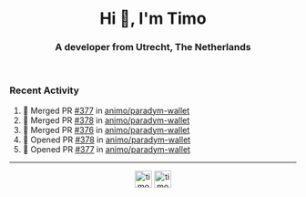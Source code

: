 <h1 align="center">Hi 👋, I'm Timo</h1>
<h3 align="center">A developer from Utrecht, The Netherlands</h3>
<br/>
<!-- https://github.com/rahuldkjain/github-profile-readme-generator --!>

<!--  <p align="left"><img src="https://github-readme-stats.vercel.app/api?username=timoglastra&show_icons=true&count_private=true&" alt="timoglastra" /></p> --!>

<!--
Github language stats
<p align="left"><img src="https://github-readme-stats.vercel.app/api/top-langs/?username=timoglastra&layout=compact" alt="timoglastra" /><p>
-->

<!-- Codestats language stats -->
<!-- <p align="left"><img src="https://codestats-readme.vercel.app/api/top-langs/?username=timoglastra&layout=compact&language_count=12" alt="timoglastra" /><p>    --!>
  
<h3>Recent Activity</h3>

<!--START_SECTION:activity-->
1. 🎉 Merged PR [#377](https://github.com/animo/paradym-wallet/pull/377) in [animo/paradym-wallet](https://github.com/animo/paradym-wallet)
2. 🎉 Merged PR [#378](https://github.com/animo/paradym-wallet/pull/378) in [animo/paradym-wallet](https://github.com/animo/paradym-wallet)
3. 🎉 Merged PR [#376](https://github.com/animo/paradym-wallet/pull/376) in [animo/paradym-wallet](https://github.com/animo/paradym-wallet)
4. 💪 Opened PR [#378](https://github.com/animo/paradym-wallet/pull/378) in [animo/paradym-wallet](https://github.com/animo/paradym-wallet)
5. 💪 Opened PR [#377](https://github.com/animo/paradym-wallet/pull/377) in [animo/paradym-wallet](https://github.com/animo/paradym-wallet)
<!--END_SECTION:activity-->

---

<p align="center">
<a href="https://twitter.com/timoglastra" target="blank"><img align="center" src="https://cdn.jsdelivr.net/npm/simple-icons@3.0.1/icons/twitter.svg" alt="timoglastra" height="30" width="30" /></a>
<a href="https://linkedin.com/in/timoglastra" target="blank"><img align="center" src="https://cdn.jsdelivr.net/npm/simple-icons@3.0.1/icons/linkedin.svg" alt="timoglastra" height="30" width="30" /></a>
</p>



